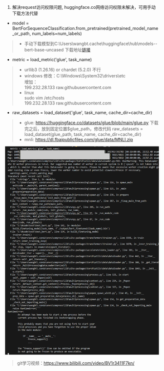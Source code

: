 1. 解决request访问权限问题, huggingface.co网络访问权限未解决，可用手动下载方法代替    
* model = BertForSequenceClassification.from_pretrained(pretrained_model_name_or_path, num_labels=num_labels)   
> * 手动下载模型到C:\Users\wangbt\.cache\huggingface\hub\models--bert-base-uncased  下载地址[链接](https://huggingface.co/bert-base-uncased/tree/main)

* metric = load_metric('glue', task_name)
> * urllib3 (1.26.16) or chardet (5.2.0)  不行   
> * windows 
修改：C:\Windows\System32\drivers\etc    
增加：    
199.232.28.133 raw.githubusercontent.com      
> * linux    
sudo vim /etc/hosts    
199.232.28.133 raw.githubusercontent.com      

* raw_datasets = load_dataset('glue', task_name, cache_dir=cache_dir)
> * glue: https://huggingface.co/datasets/glue/blob/main/glue.py  下载完之后，放到固定位置$glue_path，修改代码  raw_datasets = load_dataset(glue_path, task_name, cache_dir=cache_dir)
> * mnli: https://dl.fbaipublicfiles.com/glue/data/MNLI.zip

![Alt text](image.png)

> git学习视频：https://www.bilibili.com/video/BV1r3411F7kn/
